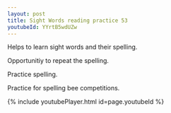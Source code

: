 ```yaml
---
layout: post
title: Sight Words reading practice 53
youtubeId: YYrtB5wdUZw
---
```

 
 
Helps to learn sight words and their spelling.

Opportunitiy to repeat the spelling. 

Practice spelling. 
 
Practice for spelling bee competitions. 
 
{% include youtubePlayer.html id=page.youtubeId %}
 
 
